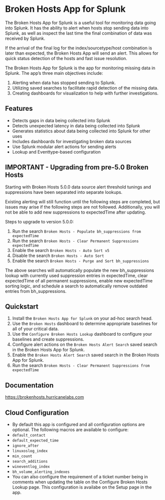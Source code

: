# Broken Hosts App for Splunk

The Broken Hosts App for Splunk is a useful tool for monitoring data going into Splunk. It has the ability to alert when hosts stop sending data into Splunk, as well as inspect the last time the final combination of data was received by Splunk.

If the arrival of the final log for the index/sourcetype/host combination is later than expected, the Broken Hosts App will send an alert. This allows for quick status detection of the hosts and fast issue resolution.

The Broken Hosts App for Splunk is the app for monitoring missing data in Splunk. The app’s three main objectives include:
1. Alerting when data has stopped sending to Splunk.
2. Utilizing saved searches to facilitate rapid detection of the missing data.
3. Creating dashboards for visualization to help with further investigations.

## Features
- Detects gaps in data being collected into Splunk
- Detects unexpected latency in data being collected into Splunk
- Generates statistics about data being collected into Splunk for other uses
- Includes dashboards for investigating broken data sources
- Use Splunk modular alert actions for sending alerts
- Lookup and Eventtype-based configuration

## IMPORTANT - Upgrading from pre-5.0 Broken Hosts
Starting with Broken Hosts 5.0.0 data source alert threshold tunings and suppressions have been separated into separate lookups.

Existing alerting will still function until the following steps are completed, but issues may arise if the following steps are not followed.
Additionally, you will not be able to add new suppressions to expectedTime after updating.

Steps to upgrade to version 5.0.0:
1. Run the search `Broken Hosts - Populate bh_suppressions from expectedTime`
2. Run the search `Broken Hosts - Clear Permanent Suppressions expectedTime`
3. Enable the search `Broken Hosts - Auto Sort v5`
4. Disable the search `Broken Hosts - Auto Sort`
5. Enable the search `Broken Hosts - Purge and Sort bh_suppressions`

The above searches will automatically populate the new bh_suppressions lookup with currently used suppression entries in expectedTime,
clear expectedTime of all permanent suppressions, enable new expectedTime sorting logic, and schedule a search to automatically remove
outdated entries from bh_suppressions.

## Quickstart

1. Install the `Broken Hosts App for Splunk` on your ad-hoc search head.
2. Use the `Broken Hosts` dashboard to determine appropriate baselines for all of your critical
   data.
3. Use the `Configure Broken Hosts Lookup` dashboard to configure your baselines and create
   suppressions.
4. Configure alert actions on the `Broken Hosts Alert Search` saved search in the Broken Hosts
   App for Splunk.
5. Enable the `Broken Hosts Alert Search` saved search in the Broken Hosts App for Splunk.
6. Run the search `Broken Hosts - Clear Permanent Suppressions from expectedTime`

## Documentation
https://brokenhosts.hurricanelabs.com

## Cloud Configuration
- By default this app is configured and all configuration options are optional. The following macros are available to configure:
- `default_contact`
- `default_expected_time`
- `ignore_after`		
- `linuxoslog_index`		
- `min_count`		
- `search_additions`	
- `wineventlog_index`
- `bh_volume_alerting_indexes`
- You can also configure the requirement of a ticket number being in comments when updating the table on the Configure Broken Hosts Lookup page. This configuration is availabe on the Setup page in the app.